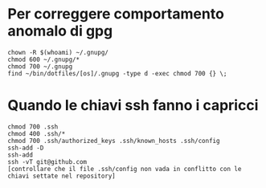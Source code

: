 # Per correggere comportamento anomalo di gpg
    chown -R $(whoami) ~/.gnupg/
    chmod 600 ~/.gnupg/*
    chmod 700 ~/.gnupg
    find ~/bin/dotfiles/[os]/.gnupg -type d -exec chmod 700 {} \;
# Quando le chiavi ssh fanno i capricci
    chmod 700 .ssh
    chmod 400 .ssh/*
    chmod 700 .ssh/authorized_keys .ssh/known_hosts .ssh/config
    ssh-add -D
    ssh-add
    ssh -vT git@github.com
    [controllare che il file .ssh/config non vada in conflitto con le chiavi settate nel repository]
